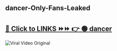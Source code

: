 
 ## dancer-Only-Fans-Leaked

# <h2><a href="https://clipsfans.com/dancer&ref=git">🔗 Click to LINKS ⏩⏩ 👉 🟢 dancer </a></h2>

<a href="https://clipsfans.com/dancer&ref=git" rel="nofollow" data-target="animated-image.originalLink"><img src="https://i.ibb.co.com/xMMVF88/686577567.gif" alt="Viral Video Original" style="max-width: 100%; display: inline-block;" data-target="animated-image.originalImage"></a>
